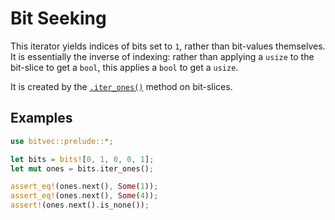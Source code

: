 # Bit Seeking

This iterator yields indices of bits set to `1`, rather than bit-values
themselves. It is essentially the inverse of indexing: rather than applying a
`usize` to the bit-slice to get a `bool`, this applies a `bool` to get a
`usize`.

It is created by the [`.iter_ones()`] method on bit-slices.

## Examples

```rust
use bitvec::prelude::*;

let bits = bits![0, 1, 0, 0, 1];
let mut ones = bits.iter_ones();

assert_eq!(ones.next(), Some(1));
assert_eq!(ones.next(), Some(4));
assert!(ones.next().is_none());
```

[`.iter_ones()`]: crate::slice::BitSlice::iter_ones
